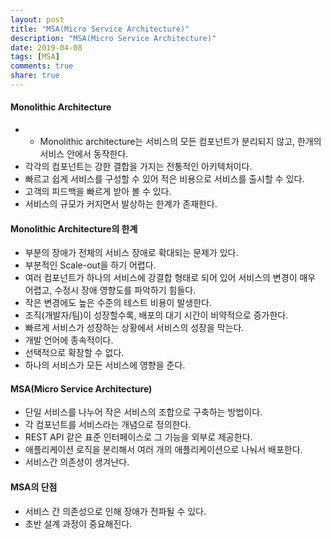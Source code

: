 ```yaml
---
layout: post
title: "MSA(Micro Service Architecture)"
description: "MSA(Micro Service Architecture)"
date: 2019-04-08
tags: [MSA]
comments: true
share: true
---
```


#### Monolithic Architecture
* * Monolithic architecture는 서비스의 모든 컴포넌트가 분리되지 않고, 한개의 서비스 안에서 동작한다.
* 각각의 컴포넌트는 강한 결합을 가지는 전통적인 아키텍처이다.
* 빠르고 쉽게 서비스를 구성할 수 있어 적은 비용으로 서비스를 출시할 수 있다.
* 고객의 피드백을 빠르게 받아 볼 수 있다.
* 서비스의 규모가 커지면서 발상하는 한계가 존재한다.

#### Monolithic Architecture의 한계
* 부분의 장애가 전체의 서비스 장애로 확대되는 문제가 있다.
* 부분적인 Scale-out을 하기 어렵다.
* 여러 컴포넌트가 하나의 서비스에 강결합 형태로 되어 있어 서비스의 변경이 매우 어렵고, 수정시 장애 영향도를 파악하기 힘들다.
* 작은 변경에도 높은 수준의 테스트 비용이 발생한다.
* 조직(개발자/팀)이 성장할수록, 배포의 대기 시간이 비약적으로 증가한다.
* 빠르게 서비스가 성장하는 상황에서 서비스의 성장을 막는다.
* 개발 언어에 종속적이다.
* 선택적으로 확장할 수 없다.
* 하나의 서비스가 모든 서비스에 영향을 준다.

#### MSA(Micro Service Architecture)
* 단일 서비스를 나누어 작은 서비스의 조합으로 구축하는 방법이다.
* 각 컴포넌트를 서비스라는 개념으로 정의한다.
* REST API 같은 표준 인터페이스로 그 기능을 외부로 제공한다.
* 애플리케이션 로직을 분리해서 여러 개의 애플리케이션으로 나눠서 배포한다.
* 서비스간 의존성이 생겨난다.

#### MSA의 단점
* 서비스 간 의존성으로 인해 장애가 전파될 수 있다.
* 초반 설계 과정이 중요해진다.